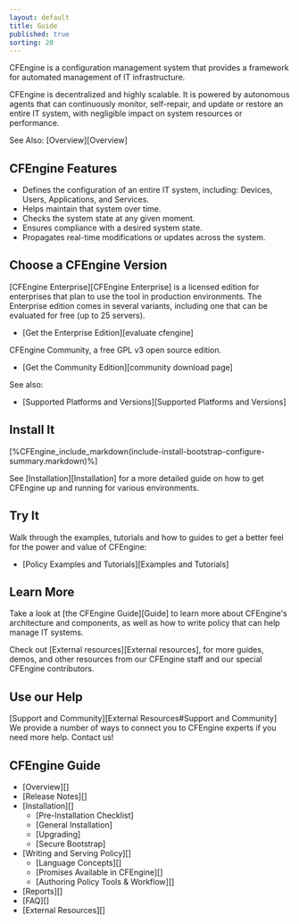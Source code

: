 ```yaml
---
layout: default
title: Guide
published: true
sorting: 20
---
```


CFEngine is a configuration management system that provides a framework for automated management of IT infrastructure.

CFEngine is decentralized and highly scalable. It is powered by autonomous agents that can continuously monitor, self-repair, and update or restore an entire IT system, with negligible impact on system resources or performance.

See Also: [Overview][Overview]

## CFEngine Features ##

* Defines the configuration of an entire IT system, including: Devices, Users, Applications, and Services.
* Helps maintain that system over time.
* Checks the system state at any given moment.
* Ensures compliance with a desired system state.
* Propagates real-time modifications or updates across the system.

## Choose a CFEngine Version

[CFEngine Enterprise][CFEngine Enterprise] is a licensed edition for enterprises that plan to use the tool in production environments. The Enterprise edition comes in several variants, including one that can be evaluated for free (up to 25 servers).

* [Get the Enterprise Edition][evaluate cfengine]

CFEngine Community, a free GPL v3 open source edition.

* [Get the Community Edition][community download page]

See also:

* [Supported Platforms and Versions][Supported Platforms and Versions]

## Install It

[%CFEngine_include_markdown(include-install-bootstrap-configure-summary.markdown)%]

See [Installation][Installation] for a more detailed guide on how to get
CFEngine up and running for various environments.

## Try It

Walk through the examples, tutorials and how to guides to get a better
feel for the power and value of CFEngine:

* [Policy Examples and Tutorials][Examples and Tutorials]

## Learn More

Take a look at [the CFEngine Guide][Guide] to learn more about CFEngine's architecture and components, as well as how to write policy that can help manage IT systems.

Check out [External resources][External resources], for more guides, demos, and other resources from our CFEngine staff and our special CFEngine contributors.


## Use our Help

[Support and Community][External Resources#Support and Community] We provide a number of ways to connect you to CFEngine
experts if you need more help. Contact us!

## CFEngine Guide ##

* [Overview][]
* [Release Notes][]
* [Installation][]
	* [Pre-Installation Checklist]
	* [General Installation]
	* [Upgrading]
	* [Secure Bootstrap]
* [Writing and Serving Policy][]
	* [Language Concepts][]
	* [Promises Available in CFEngine][]
	* [Authoring Policy Tools & Workflow][]
* [Reports][]
* [FAQ][]
* [External Resources][]
